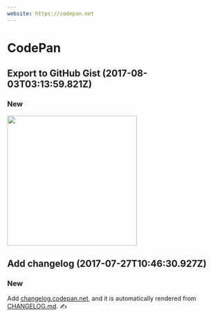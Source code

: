 ```yaml
---
website: https://codepan.net
---
```


# CodePan

## Export to GitHub Gist (2017-08-03T03:13:59.821Z)

### New

<img src="https://i.loli.net/2017/08/03/5982943c544a3.png" width="300">

## Add changelog (2017-07-27T10:46:30.927Z)

### New

Add [changelog.codepan.net](https://changelog.codepan.net), and it is automatically rendered from [CHANGELOG.md](https://github.com/egoist/codepan/blob/master/changelog/CHANGELOG.md). ✍
